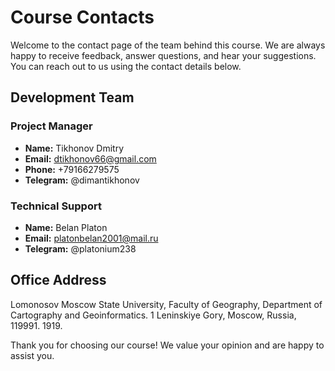 # Course Contacts

Welcome to the contact page of the team behind this course. We are always happy to receive feedback, answer questions, and hear your suggestions. You can reach out to us using the contact details below.

## Development Team

### Project Manager
- **Name:** Tikhonov Dmitry  
- **Email:** dtikhonov66@gmail.com
- **Phone:** +79166279575
- **Telegram:** @dimantikhonov

### Technical Support
- **Name:** Belan Platon 
- **Email:** platonbelan2001@mail.ru  
- **Telegram:** @platonium238

## Office Address

Lomonosov Moscow State University, Faculty of Geography, Department of Cartography and Geoinformatics.
1 Leninskiye Gory, Moscow, Russia, 119991. 1919.

Thank you for choosing our course! We value your opinion and are happy to assist you.
